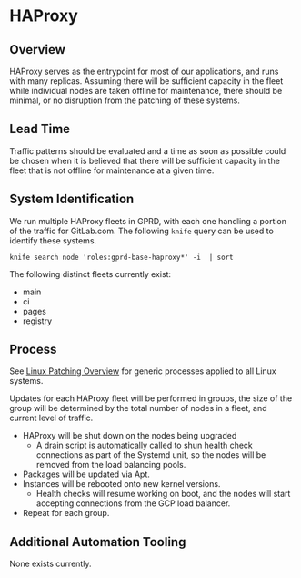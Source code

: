 # HAProxy

## Overview

HAProxy serves as the entrypoint for most of our applications, and runs with many replicas. Assuming there will be sufficient capacity in the fleet while individual nodes are taken offline for maintenance, there should be minimal, or no disruption from the patching of these systems.

## Lead Time

Traffic patterns should be evaluated and a time as soon as possible could be chosen when it is believed that there will be sufficient capacity in the fleet that is not offline for maintenance at a given time.

## System Identification

We run multiple HAProxy fleets in GPRD, with each one handling a portion of the traffic for GitLab.com. The following `knife` query can be used to identify these systems.

```
knife search node 'roles:gprd-base-haproxy*' -i  | sort
```

The following distinct fleets currently exist:

- main
- ci
- pages
- registry

## Process

See [Linux Patching Overview](../linux-os-patching.md#linux-patching-overview) for generic processes applied to all Linux systems.

Updates for each HAProxy fleet will be performed in groups, the size of the group will be determined by the total number of nodes in a fleet, and current level of traffic.

- HAProxy will be shut down on the nodes being upgraded
  - A drain script is automatically called to shun health check connections as part of the Systemd unit, so the nodes will be removed from the load balancing pools.
- Packages will be updated via Apt.
- Instances will be rebooted onto new kernel versions.
  - Health checks will resume working on boot, and the nodes will start accepting connections from the GCP load balancer.
- Repeat for each group.

## Additional Automation Tooling

None exists currently.
